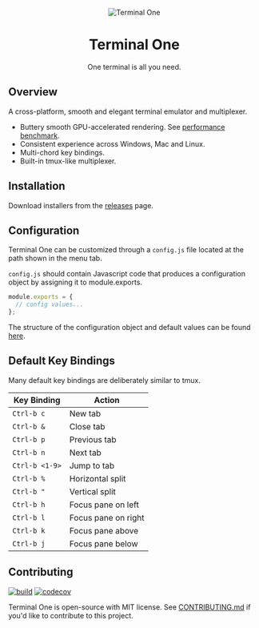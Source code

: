 <p align="center">
    <img alt="Terminal One" src="https://github.com/kunchenguid/TerminalOne/blob/main/packages/app/assets/screenshot.png?raw=true">
</p>

<h1 align="center">Terminal One</h1>

<p align="center">
One terminal is all you need.
</p>

## Overview

A cross-platform, smooth and elegant terminal emulator and multiplexer.

- Buttery smooth GPU-accelerated rendering. See [performance benchmark](PERFORMANCE.md).
- Consistent experience across Windows, Mac and Linux.
- Multi-chord key bindings.
- Built-in tmux-like multiplexer.

## Installation

Download installers from the [releases](https://github.com/kunchenguid/TerminalOne/releases) page.

## Configuration

Terminal One can be customized through a `config.js` file located at the path shown in the menu tab.

`config.js` should contain Javascript code that produces a configuration object by assigning it to module.exports.

```typescript
module.exports = {
  // config values...
};
```

The structure of the configuration object and default values can be found [here](https://github.com/kunchenguid/TerminalOne/blob/main/packages/types/defaultConfig.ts).

## Default Key Bindings

Many default key bindings are deliberately similar to tmux.

| Key Binding    | Action              |
| -------------- | ------------------- |
| `Ctrl-b c`     | New tab             |
| `Ctrl-b &`     | Close tab           |
| `Ctrl-b p`     | Previous tab        |
| `Ctrl-b n`     | Next tab            |
| `Ctrl-b <1-9>` | Jump to tab         |
| `Ctrl-b %`     | Horizontal split    |
| `Ctrl-b "`     | Vertical split      |
| `Ctrl-b h`     | Focus pane on left  |
| `Ctrl-b l`     | Focus pane on right |
| `Ctrl-b k`     | Focus pane above    |
| `Ctrl-b j`     | Focus pane below    |

## Contributing

[![build](https://github.com/atinylittleshell/TerminalOne/actions/workflows/build.yml/badge.svg)](https://github.com/atinylittleshell/TerminalOne/actions/workflows/build.yml)
[![codecov](https://codecov.io/gh/atinylittleshell/TerminalOne/branch/main/graph/badge.svg?token=2TEJYGL994)](https://codecov.io/gh/atinylittleshell/TerminalOne)

Terminal One is open-source with MIT license. See [CONTRIBUTING.md](CONTRIBUTING.md) if you'd like to contribute to this project.
